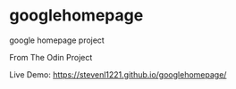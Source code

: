 # googlehomepage
google homepage project

From The Odin Project

Live Demo: https://stevenl1221.github.io/googlehomepage/
